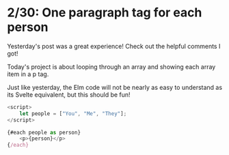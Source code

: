# 2/30: One paragraph tag for each person



Yesterday's post was a great experience! Check out the helpful comments I got!

Today's project is about looping through an array and showing each array item in a p tag.

Just like yesterday, the Elm code will not be nearly as easy to understand as its Svelte equivalent, but this should be fun!

```javascript
<script>
	let people = ["You", "Me", "They"];
</script>

{#each people as person}
	<p>{person}</p>
{/each}
```

